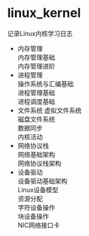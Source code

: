 # linux_kernel
记录Linux内核学习日志


* 内存管理  
  内存管理基础  
  内存管理进阶  
* 进程管理  
  操作系统与汇编基础   
  进程管理基础  
  进程调度基础
* 文件系统
  虚拟文件系统   
  磁盘文件系统  
  数据同步  
  内核活动  
* 网络协议栈  
  网络基础架构  
  网络协议栈架构   
* 设备驱动  
  设备驱动基础架构   
  Linux设备模型   
  资源分配  
  字符设备操作  
  块设备操作   
  NIC网络接口卡   

  
